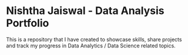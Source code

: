 # Nishtha Jaiswal - Data Analysis Portfolio
This is a repository that I have created to showcase skills, share projects and track my progress in Data Analytics / Data Science related topics.
